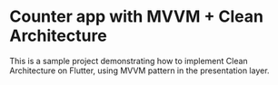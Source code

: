# Counter app with MVVM + Clean Architecture

This is a sample project demonstrating how to implement Clean Architecture on Flutter, using MVVM pattern in the presentation layer.